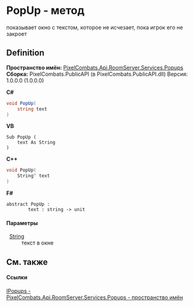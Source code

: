 # PopUp - метод


показывает окно с текстом, которое не исчезает, пока игрок его не закроет



## Definition
**Пространство имён:** <a href="b2ea032a-8e9b-5510-5c38-c39572bacb8b">PixelCombats.Api.RoomServer.Services.Popups</a>  
**Сборка:** PixelCombats.PublicAPI (в PixelCombats.PublicAPI.dll) Версия: 1.0.0.0 (1.0.0.0)

**C#**
``` C#
void PopUp(
	string text
)
```
**VB**
``` VB
Sub PopUp ( 
	text As String
)
```
**C++**
``` C++
void PopUp(
	String^ text
)
```
**F#**
``` F#
abstract PopUp : 
        text : string -> unit 
```



#### Параметры
<dl><dt>  <a href="https://learn.microsoft.com/dotnet/api/system.string" target="_blank" rel="noopener noreferrer">String</a></dt><dd>текст в окне</dd></dl>

## См. также


#### Ссылки
<a href="51245936-bd03-7725-5fa1-13dca39b20f5">IPopups - </a>  
<a href="b2ea032a-8e9b-5510-5c38-c39572bacb8b">PixelCombats.Api.RoomServer.Services.Popups - пространство имён</a>  
